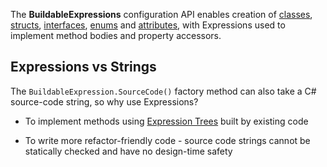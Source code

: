 The **BuildableExpressions** configuration API enables creation of [classes](Building-Classes), 
[structs](Building-Structs), [interfaces](Building-Interfaces), [enums](Building-Enums) and
[attributes](Building-Attributes), with Expressions used to implement method bodies and property 
accessors.

## Expressions vs Strings

The `BuildableExpression.SourceCode()` factory method can also take a C# source-code string, so why
use Expressions?

- To implement methods using 
  [Expression Trees](https://docs.microsoft.com/en-us/dotnet/csharp/programming-guide/concepts/expression-trees) 
  built by existing code

- To write more refactor-friendly code - source code strings cannot be statically checked and have
  no design-time safety